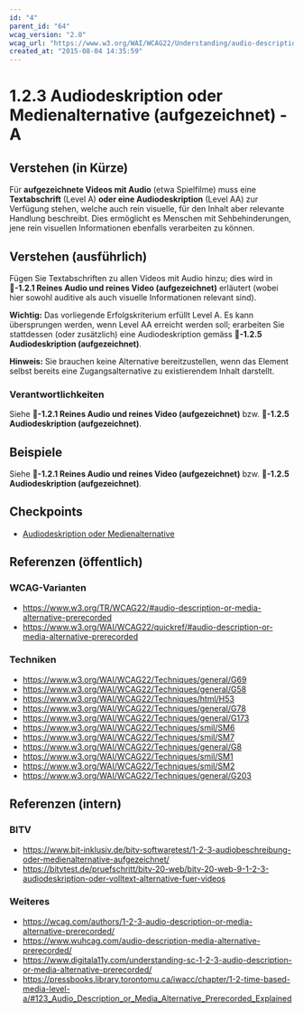 ```yaml
---
id: "4"
parent_id: "64"
wcag_version: "2.0"
wcag_url: "https://www.w3.org/WAI/WCAG22/Understanding/audio-description-or-media-alternative-prerecorded.html"
created_at: "2015-08-04 14:35:59"
---
```


# 1.2.3 Audiodeskription oder Medienalternative (aufgezeichnet) - A

## Verstehen (in Kürze)

Für **aufgezeichnete Videos mit Audio** (etwa Spielfilme) muss eine **Textabschrift** (Level A) **oder eine Audiodeskription** (Level AA) zur Verfügung stehen, welche auch rein visuelle, für den Inhalt aber relevante Handlung beschreibt. Dies ermöglicht es Menschen mit Sehbehinderungen, jene rein visuellen Informationen ebenfalls verarbeiten zu können.

## Verstehen (ausführlich)

Fügen Sie Textabschriften zu allen Videos mit Audio hinzu; dies wird in **📜-1.2.1 Reines Audio und reines Video (aufgezeichnet)** erläutert (wobei hier sowohl auditive als auch visuelle Informationen relevant sind).

**Wichtig:** Das vorliegende Erfolgskriterium erfüllt Level A. Es kann übersprungen werden, wenn Level AA erreicht werden soll; erarbeiten Sie stattdessen (oder zusätzlich) eine Audiodeskription gemäss **📜-1.2.5 Audiodeskription (aufgezeichnet)**.

**Hinweis:** Sie brauchen keine Alternative bereitzustellen, wenn das Element selbst bereits eine Zugangsalternative zu existierendem Inhalt darstellt.

### Verantwortlichkeiten

Siehe **📜-1.2.1 Reines Audio und reines Video (aufgezeichnet)** bzw. **📜-1.2.5 Audiodeskription (aufgezeichnet)**.

## Beispiele

Siehe **📜-1.2.1 Reines Audio und reines Video (aufgezeichnet)** bzw. **📜-1.2.5 Audiodeskription (aufgezeichnet)**.

## Checkpoints

- [Audiodeskription oder Medienalternative](audiodeskription-oder-medienalternative)

## Referenzen (öffentlich)

### WCAG-Varianten
- <https://www.w3.org/TR/WCAG22/#audio-description-or-media-alternative-prerecorded>
- <https://www.w3.org/WAI/WCAG22/quickref/#audio-description-or-media-alternative-prerecorded>

### Techniken
- <https://www.w3.org/WAI/WCAG22/Techniques/general/G69>
- <https://www.w3.org/WAI/WCAG22/Techniques/general/G58>
- <https://www.w3.org/WAI/WCAG22/Techniques/html/H53>
- <https://www.w3.org/WAI/WCAG22/Techniques/general/G78>
- <https://www.w3.org/WAI/WCAG22/Techniques/general/G173>
- <https://www.w3.org/WAI/WCAG22/Techniques/smil/SM6>
- <https://www.w3.org/WAI/WCAG22/Techniques/smil/SM7>
- <https://www.w3.org/WAI/WCAG22/Techniques/general/G8>
- <https://www.w3.org/WAI/WCAG22/Techniques/smil/SM1>
- <https://www.w3.org/WAI/WCAG22/Techniques/smil/SM2>
- <https://www.w3.org/WAI/WCAG22/Techniques/general/G203>

## Referenzen (intern)

### BITV
- <https://www.bit-inklusiv.de/bitv-softwaretest/1-2-3-audiobeschreibung-oder-medienalternative-aufgezeichnet/>
- <https://bitvtest.de/pruefschritt/bitv-20-web/bitv-20-web-9-1-2-3-audiodeskription-oder-volltext-alternative-fuer-videos>

### Weiteres
- <https://wcag.com/authors/1-2-3-audio-description-or-media-alternative-prerecorded/>
- <https://www.wuhcag.com/audio-description-media-alternative-prerecorded/>
- <https://www.digitala11y.com/understanding-sc-1-2-3-audio-description-or-media-alternative-prerecorded/>
- <https://pressbooks.library.torontomu.ca/iwacc/chapter/1-2-time-based-media-level-a/#123_Audio_Description_or_Media_Alternative_Prerecorded_Explained>